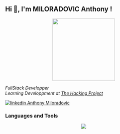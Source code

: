 

<!--
**anthonymiloradovic/anthonymiloradovic** is a ✨ _special_ ✨ repository because its `README.md` (this file) appears on your GitHub profile.

Here are some ideas to get you started:

- 🔭 I’m currently working on ...
- 🌱 I’m currently learning ...
- 👯 I’m looking to collaborate on ...
- 🤔 I’m looking for help with ...
- 💬 Ask me about ...
- 📫 How to reach me: ...
- 😄 Pronouns: ...
- ⚡ Fun fact: ...
-->

## Hi 👋, I'm MILORADOVIC Anthony !

<div align="center">
  <img src="https://media.tenor.com/Vr2vHhPRUHMAAAAd/surf-surfing.gif" width="200" height="200">
</div>
  
<p><em>FullStack Developper</br>Learning Developpment at <a href="https://www.thehackingproject.org/parcours">The Hacking Project</a>
</em></p>

[![linkedin Anthony Miloradovic](https://img.shields.io/badge/LinkedIn-0077B5?style=for-the-badge&logo=linkedin&logoColor=white)](https://www.linkedin.com/in/anthony-miloradovic-945020252/) 



### Languages and Tools

<p align="center">
  <a href="https://skillicons.dev">
    <img src="https://skillicons.dev/icons?i=git,github,ruby,rails,html,css,js,react,nodejs,bootstrap,tailwind,heroku,postgres," />
  </a>
</p>

